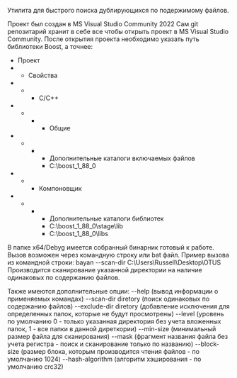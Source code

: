 Утилита для быстрого поиска дублирующихся по подержимому файлов.

Проект был создан в MS Visual Studio Community 2022
Сам git репозитарий хранит в себе все чтобы открыть проект в MS Visual Studio Community.
После открытия проекта необходимо указать путь библиотеки Boost, а точнее:
- Проект 
-  - Свойства
-  -  - С/С++
-  -  -  - Общие
-  -  -  - Дополнительные каталоги включаемых файлов
         - C:\boost_1_88_0
-  -  - Компоновщик
-  -  -  - Дополнительные каталоги библиотек
         - C:\boost_1_88_0\stage\lib
         - C:\boost_1_88_0\libs

В папке x64/Debyg имеется собранный бинарник готовый к работе.
Вызов возможен через командную строку или bat файл.
Пример вызова из командной строки:
bayan --scan-dir C:\Users\Russell\Desktop\OTUS
Производится сканирование указанной директории на наличие одинаковых по содержанию файлов.

Также имеются дополнительные опции:
--help (вывод информации о применяемых командах)
--scan-dir diretory (поиск одинаковых по содержанию файлов)
--exclude-dir diretory (добавление исключения для определенных папок, которые не будут просмотрены)
--level (уровень по умолчанию 0 - только указанная директория без учета вложенных папок, 1 - все папки в данной диреткории)
--min-size (минимальный размер файла для сканирования)
--mask (фрагмент названия файла без учета регистра - поиск и сканирование только по названию)
--block-size (размер блока, которым производится чтения файлов - по умолчанию 1024)
--hash-algorithm (алгоритм хэширования - по умолчанию crc32)
